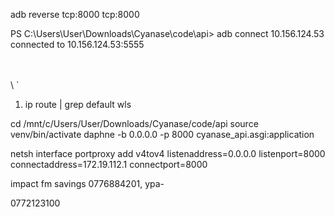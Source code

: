 adb reverse tcp:8000 tcp:8000

PS C:\Users\User\Downloads\Cyanase\code\api> adb connect 10.156.124.53
connected to 10.156.124.53:5555


\
\
\\
\`
1. ip route | grep default   wls

cd /mnt/c/Users/User/Downloads/Cyanase/code/api
source venv/bin/activate
 daphne -b 0.0.0.0 -p 8000 cyanase_api.asgi:application

 netsh interface portproxy add v4tov4 listenaddress=0.0.0.0 listenport=8000 connectaddress=172.19.112.1 connectport=8000

 impact fm savings  0776884201, ypa- 

0772123100
